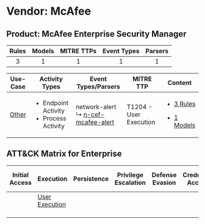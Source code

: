 Vendor: McAfee
==============
Product: McAfee Enterprise Security Manager
-------------------------------------------
| Rules | Models | MITRE TTPs | Event Types | Parsers |
|:-----:|:------:|:----------:|:-----------:|:-------:|
|   3   |   1    |     1      |      1      |    1    |

|                Use-Case                | Activity Types                                               | Event Types/Parsers                                                                        | MITRE TTP                  | Content                                                                                                                    |
|:--------------------------------------:| ------------------------------------------------------------ | ------------------------------------------------------------------------------------------ | -------------------------- | -------------------------------------------------------------------------------------------------------------------------- |
| [Other](../../../UseCases/uc_other.md) | <ul><li>Endpoint Activity</li><li>Process Activity</li></ul> |  network-alert<br> ↳ [n-cef-mcafee-alert](Parsers/parserContent_n-cef-mcafee-alert.md)<br> | T1204 - User Execution<br> | [<ul><li>3 Rules</li></ul><ul><li>1 Models</li></ul>](Rules_Models/r_m_mcafee_mcafee_enterprise_security_manager_Other.md) |

ATT&CK Matrix for Enterprise
----------------------------
| Initial Access | Execution                                                           | Persistence | Privilege Escalation | Defense Evasion | Credential Access | Discovery | Lateral Movement | Collection | Command and Control | Exfiltration | Impact |
| -------------- | ------------------------------------------------------------------- | ----------- | -------------------- | --------------- | ----------------- | --------- | ---------------- | ---------- | ------------------- | ------------ | ------ |
|                | [User Execution](https://attack.mitre.org/techniques/T1204)<br><br> |             |                      |                 |                   |           |                  |            |                     |              |        |